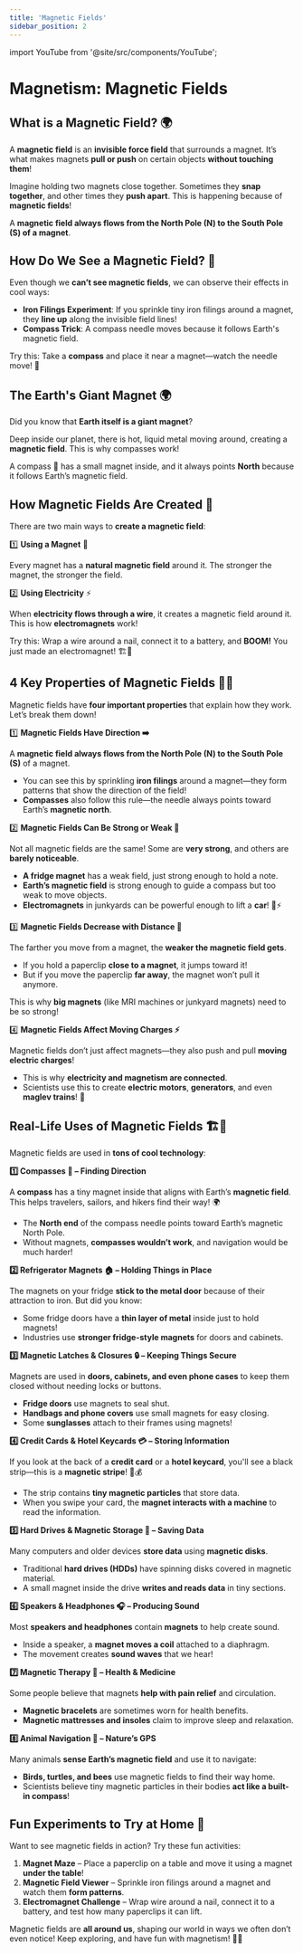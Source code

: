 ```yaml
---
title: 'Magnetic Fields'
sidebar_position: 2
---
```


import YouTube from '@site/src/components/YouTube';

# Magnetism: Magnetic Fields

## What is a Magnetic Field? 🌍

A **magnetic field** is an **invisible force field** that surrounds a magnet. It’s what makes magnets **pull or push** on certain objects **without touching them**!

Imagine holding two magnets close together. Sometimes they **snap together**, and other times they **push apart**. This is happening because of **magnetic fields**!

A **magnetic field always flows from the North Pole (N) to the South Pole (S) of a magnet**.

<YouTube videoId="SCnGfE7qxHc" />

## How Do We See a Magnetic Field? 👀

Even though we **can’t see magnetic fields**, we can observe their effects in cool ways:

- **Iron Filings Experiment**: If you sprinkle tiny iron filings around a magnet, they **line up** along the invisible field lines!
- **Compass Trick**: A compass needle moves because it follows Earth's magnetic field.

Try this: Take a **compass** and place it near a magnet—watch the needle move! 🧭

<YouTube videoId="KTk7Yjo_v-A" />

## The Earth's Giant Magnet 🌍

Did you know that **Earth itself is a giant magnet**?

Deep inside our planet, there is hot, liquid metal moving around, creating a **magnetic field**. This is why compasses work!

A compass 🧭 has a small magnet inside, and it always points **North** because it follows Earth’s magnetic field.

<YouTube videoId="OsQNHFlF8w4" />

## How Magnetic Fields Are Created 🔄

There are two main ways to **create a magnetic field**:

1️⃣ **Using a Magnet** 🧲

Every magnet has a **natural magnetic field** around it. The stronger the magnet, the stronger the field.

2️⃣ **Using Electricity** ⚡

When **electricity flows through a wire**, it creates a magnetic field around it. This is how **electromagnets** work!

Try this: Wrap a wire around a nail, connect it to a battery, and **BOOM!** You just made an electromagnet! 🏗️🔩

<YouTube videoId="hFAOXdXZ5TM" />

## 4 Key Properties of Magnetic Fields 🧲✨

Magnetic fields have **four important properties** that explain how they work. Let’s break them down!

1️⃣ **Magnetic Fields Have Direction ➡️**

A **magnetic field always flows from the North Pole (N) to the South Pole (S)** of a magnet.

- You can see this by sprinkling **iron filings** around a magnet—they form patterns that show the direction of the field!
- **Compasses** also follow this rule—the needle always points toward Earth’s **magnetic north**.

2️⃣ **Magnetic Fields Can Be Strong or Weak 💪**

Not all magnetic fields are the same! Some are **very strong**, and others are **barely noticeable**.

- **A fridge magnet** has a weak field, just strong enough to hold a note.
- **Earth’s magnetic field** is strong enough to guide a compass but too weak to move objects.
- **Electromagnets** in junkyards can be powerful enough to lift a **car**! 🚗⚡

3️⃣ **Magnetic Fields Decrease with Distance 📏**

The farther you move from a magnet, the **weaker the magnetic field gets**.

- If you hold a paperclip **close to a magnet**, it jumps toward it!
- But if you move the paperclip **far away**, the magnet won’t pull it anymore.

This is why **big magnets** (like MRI machines or junkyard magnets) need to be so strong!

4️⃣ **Magnetic Fields Affect Moving Charges ⚡**

Magnetic fields don’t just affect magnets—they also push and pull **moving electric charges**!

- This is why **electricity and magnetism are connected**.
- Scientists use this to create **electric motors**, **generators**, and even **maglev trains**! 🚆

## Real-Life Uses of Magnetic Fields 🏗️🔬

Magnetic fields are used in **tons of cool technology**:

**1️⃣ Compasses 🧭 – Finding Direction**

A **compass** has a tiny magnet inside that aligns with Earth’s **magnetic field**. This helps travelers, sailors, and hikers find their way! 🌍

- The **North end** of the compass needle points toward Earth’s magnetic North Pole.
- Without magnets, **compasses wouldn’t work**, and navigation would be much harder!

**2️⃣ Refrigerator Magnets 🏠 – Holding Things in Place**

The magnets on your fridge **stick to the metal door** because of their attraction to iron. But did you know:

- Some fridge doors have a **thin layer of metal** inside just to hold magnets!
- Industries use **stronger fridge-style magnets** for doors and cabinets.

**3️⃣ Magnetic Latches & Closures 🔒 – Keeping Things Secure**

Magnets are used in **doors, cabinets, and even phone cases** to keep them closed without needing locks or buttons.

- **Fridge doors** use magnets to seal shut.
- **Handbags and phone covers** use small magnets for easy closing.
- Some **sunglasses** attach to their frames using magnets!

**4️⃣ Credit Cards & Hotel Keycards 💳 – Storing Information**

If you look at the back of a **credit card** or a **hotel keycard**, you'll see a black strip—this is a **magnetic stripe**! 🏨💰

- The strip contains **tiny magnetic particles** that store data.
- When you swipe your card, the **magnet interacts with a machine** to read the information.

**5️⃣ Hard Drives & Magnetic Storage 💾 – Saving Data**

Many computers and older devices **store data** using **magnetic disks**.

- Traditional **hard drives (HDDs)** have spinning disks covered in magnetic material.
- A small magnet inside the drive **writes and reads data** in tiny sections.

**6️⃣ Speakers & Headphones 🎧 – Producing Sound**

Most **speakers and headphones** contain **magnets** to help create sound.

- Inside a speaker, a **magnet moves a coil** attached to a diaphragm.
- The movement creates **sound waves** that we hear!

**7️⃣ Magnetic Therapy 🏥 – Health & Medicine**

Some people believe that magnets **help with pain relief** and circulation.

- **Magnetic bracelets** are sometimes worn for health benefits.
- **Magnetic mattresses and insoles** claim to improve sleep and relaxation.

**8️⃣ Animal Navigation 🦅 – Nature’s GPS**

Many animals **sense Earth’s magnetic field** and use it to navigate:

- **Birds, turtles, and bees** use magnetic fields to find their way home.
- Scientists believe tiny magnetic particles in their bodies **act like a built-in compass**!

<YouTube videoId="JGuP8MglHI4" />

## Fun Experiments to Try at Home 🧪

Want to see magnetic fields in action? Try these fun activities:

1. **Magnet Maze** – Place a paperclip on a table and move it using a magnet **under the table**!
2. **Magnetic Field Viewer** – Sprinkle iron filings around a magnet and watch them **form patterns**.
3. **Electromagnet Challenge** – Wrap wire around a nail, connect it to a battery, and test how many paperclips it can lift.

Magnetic fields are **all around us**, shaping our world in ways we often don’t even notice! Keep exploring, and have fun with magnetism! 🧲✨

